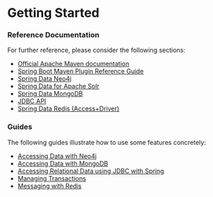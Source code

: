 # Getting Started

### Reference Documentation
For further reference, please consider the following sections:

* [Official Apache Maven documentation](https://maven.apache.org/guides/index.html)
* [Spring Boot Maven Plugin Reference Guide](https://docs.spring.io/spring-boot/docs/2.2.7.RELEASE/maven-plugin/)
* [Spring Data Neo4j](https://docs.spring.io/spring-boot/docs/2.2.7.RELEASE/reference/htmlsingle/#boot-features-neo4j)
* [Spring Data for Apache Solr](https://docs.spring.io/spring-boot/docs/2.2.7.RELEASE/reference/htmlsingle/#boot-features-solr)
* [Spring Data MongoDB](https://docs.spring.io/spring-boot/docs/2.2.7.RELEASE/reference/htmlsingle/#boot-features-mongodb)
* [JDBC API](https://docs.spring.io/spring-boot/docs/2.2.7.RELEASE/reference/htmlsingle/#boot-features-sql)
* [Spring Data Redis (Access+Driver)](https://docs.spring.io/spring-boot/docs/2.2.7.RELEASE/reference/htmlsingle/#boot-features-redis)

### Guides
The following guides illustrate how to use some features concretely:

* [Accessing Data with Neo4j](https://spring.io/guides/gs/accessing-data-neo4j/)
* [Accessing Data with MongoDB](https://spring.io/guides/gs/accessing-data-mongodb/)
* [Accessing Relational Data using JDBC with Spring](https://spring.io/guides/gs/relational-data-access/)
* [Managing Transactions](https://spring.io/guides/gs/managing-transactions/)
* [Messaging with Redis](https://spring.io/guides/gs/messaging-redis/)

